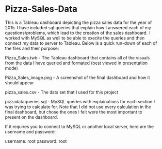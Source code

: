 # Pizza-Sales-Data

This is a Tableau dashboard depicting the pizza sales data for the year of 2015. I have included sql queries that explain how I answered each of my questions/problems, which lead to the creation of the sales dashboard. I worked with MySQL as well to be able to execite the queries and then connect my data to server to Tableau. Below is a quick run-down of each of the files and their purpose:

Pizza_Sales.twb - The Tableau dashboard that contains all of the visuals from the data I have queried and formated (best viewed in presentation mode)

Pizza_Sales_image.png - A screenshot of the final dashboard and how it should appear

pizza_sales.csv - The data set that I used for this project

pizzadataqueries.sql - MySQL queries with explainations for each section I was trying to calculate for. Note that I did not use every calculation in the final dashboard, but chose the ones I felt were the most important to present on the dashboard.

If it requires you to connect to MySQL or another local server, here are the username and password:

username: root
password: root
